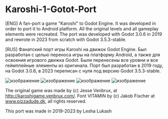 # Karoshi-1-Gotot-Port
 
[ENG] A fan-port a game "Karoshi" to Godot Engine. It was developed in order to port it to Android platform.
All the original levels and all gameplay elements were recreated. The port was developed with Godot 3.0.6 in 2019 and rewrote in 2023 from scratch with Godot 3.5.3-stable.

[RUS] Фанатский порт игры Karoshi на движок Godot Engine. Был разработан с целью переноса игры на платформу Android, а также для освоения игрового движка Godot.
Были перенесены все уровни и все геймплейные элементы из оригинала. Порт был разработан в 2019 году, на Godot 3.0.6, в 2023 переписан с нуля под версию Godot 3.5.3-stable.

![изображение](https://github.com/LeshaLukash/Karoshi-Game-Godot-Engine-Android-Port/assets/5257092/2aadb2c2-0969-4b28-82e5-9b321010cfce)
![изображение](https://github.com/LeshaLukash/Karoshi-Game-Godot-Engine-Android-Port/assets/5257092/b8b56763-1304-41de-af3d-8403ba2c22f0)
![изображение](https://github.com/LeshaLukash/Karoshi-Game-Godot-Engine-Android-Port/assets/5257092/50b6d516-733d-4654-bf2c-c38e5a1415bf)
![изображение](https://github.com/LeshaLukash/Karoshi-Game-Godot-Engine-Android-Port/assets/5257092/5cbe98f6-ed3d-4454-ab7d-015ae686b32e)



The original game was made by (c) Jesse Venbrux, at http://karoshigame.venbrux.com/.
Font VITAMIN by (c) Jakob Fischer at www.pizzadude.dk,  all rights reserved.

This port was made in 2019-2023 by Lesha Lukash
